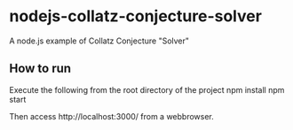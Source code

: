 # nodejs-collatz-conjecture-solver
A node.js example of Collatz Conjecture "Solver"

## How to run
Execute the following from the root directory of the project
npm install
npm start

Then access http://localhost:3000/ from a webbrowser.

